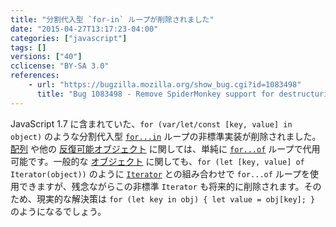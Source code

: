 ```yaml
---
title: "分割代入型 `for-in` ループが削除されました"
date: "2015-04-27T13:17:23-04:00"
categories: ["javascript"]
tags: []
versions: ["40"]
cclicense: "BY-SA 3.0"
references:
    - url: "https://bugzilla.mozilla.org/show_bug.cgi?id=1083498"
      title: "Bug 1083498 - Remove SpiderMonkey support for destructuring for-in (JS1.7-only language extension)"
---
```

JavaScript 1.7 に含まれていた、`for (var/let/const [key, value] in object)` のような分割代入型 [`for...in`](https://developer.mozilla.org/ja/docs/Web/JavaScript/Reference/Statements/for...in) ループの非標準実装が削除されました。[配列](https://developer.mozilla.org/ja/docs/Web/JavaScript/Reference/Global_Objects/Array) や他の [反復可能オブジェクト](https://developer.mozilla.org/ja/docs/Web/JavaScript/Reference/Iteration_protocols) に関しては、単純に [`for...of`](https://developer.mozilla.org/ja/docs/Web/JavaScript/Reference/Statements/for...of) ループで代用可能です。一般的な [オブジェクト](https://developer.mozilla.org/ja/docs/Web/JavaScript/Reference/Global_Objects/Object) に関しても、`for (let [key, value] of Iterator(object))` のように [`Iterator`](https://developer.mozilla.org/ja/docs/Web/JavaScript/Reference/Global_Objects/Iterator) との組み合わせで `for...of` ループを使用できますが、残念ながらこの非標準 `Iterator` も将来的に削除されます。そのため、現実的な解決策は `for (let key in obj) { let value = obj[key]; }` のようになるでしょう。
